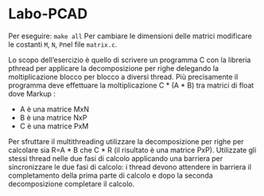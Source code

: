 # Labo-PCAD
Per eseguire: `make all`
Per cambiare le dimensioni delle matrici modificare le costanti `M`, `N`, `P`nel file `matrix.c`.

Lo scopo dell’esercizio è quello di scrivere un programma C con la libreria pthread per
applicare la decomposizione per righe delegando la moltiplicazione blocco per blocco a
diversi thread.
Più precisamente il programma deve effettuare la moltiplicazione C * (A * B) tra matrici di
float dove
Markup : 
* A è una matrice MxN
* B è una matrice NxP
* C è una matrice PxM


Per sfruttare il multithreading utilizzare la decomposizione per righe per calcolare sia R=A * B
che C * R (il risultato è una matrice PxP).
Utilizzate gli stessi thread nelle due fasi di calcolo applicando una barriera per sincronizzare
le due fasi di calcolo: i thread devono attendere in barriera il completamento della prima
parte di calcolo e dopo la seconda decomposizione completare il calcolo.
